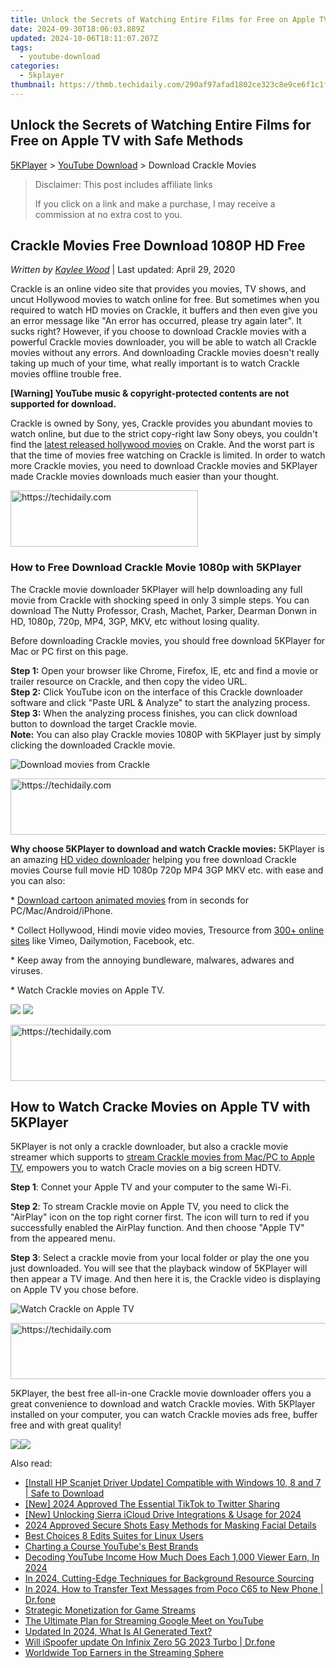 ```yaml
---
title: Unlock the Secrets of Watching Entire Films for Free on Apple TV with Safe Methods
date: 2024-09-30T18:06:03.889Z
updated: 2024-10-06T18:11:07.207Z
tags:
  - youtube-download
categories:
  - 5kplayer
thumbnail: https://thmb.techidaily.com/290af97afad1802ce323c8e9ce6f1c1f031089327fdc749a381a84624fdbd2f2.jpg
---
```


## Unlock the Secrets of Watching Entire Films for Free on Apple TV with Safe Methods

[5KPlayer](https://tools.techidaily.com/5kplayer/products/) \> [YouTube Download](https://tools.techidaily.com/5kplayer/youtube-download/) \> Download Crackle Movies 

>  Disclaimer: This post includes affiliate links
>
>  If you click on a link and make a purchase, I may receive a commission at no extra cost to you.
>

## Crackle Movies Free Download 1080P HD Free

 _Written by [Kaylee Wood](https://www.quora.com/profile/Amanda-Hu-21)_ | Last updated: April 29, 2020 

Crackle is an online video site that provides you movies, TV shows, and uncut Hollywood movies to watch online for free. But sometimes when you required to watch HD movies on Crackle, it buffers and then even give you an error message like "An error has occurred, please try again later". It sucks right? However, if you choose to download Crackle movies with a powerful Crackle movies downloader, you will be able to watch all Crackle movies without any errors. And downloading Crackle movies doesn't really taking up much of your time, what really important is to watch Crackle movies offline trouble free. 

**\[Warning\] YouTube music & copyright-protected contents are not supported for download.**

Crackle is owned by Sony, yes, Crackle provides you abundant movies to watch online, but due to the strict copy-right law Sony obeys, you couldn't find the [latest released hollywood movies](https://tools.techidaily.com/5kplayer/youtube-download/) on Crakle. And the worst part is that the time of movies free watching on Crackle is limited. In order to watch more Crackle movies, you need to download Crackle movies and 5KPlayer made Crackle movies downloads much easier than your thought. 

<!-- affiliate ads begin -->
<a href="https://aligracehair.sjv.io/c/5597632/2115916/19272" target="_top" id="2115916">
  <img src="//a.impactradius-go.com/display-ad/19272-2115916" border="0" alt="https://techidaily.com" width="300" height="90"/>
</a>
<img height="0" width="0" src="https://aligracehair.sjv.io/i/5597632/2115916/19272" style="position:absolute;visibility:hidden;" border="0" />
<!-- affiliate ads end -->

###  How to Free Download Crackle Movie 1080p with 5KPlayer

The Crackle movie downloader 5KPlayer will help downloading any full movie from Crackle with shocking speed in only 3 simple steps. You can download The Nutty Professor, Crash, Machet, Parker, Dearman Donwn in HD, 1080p, 720p, MP4, 3GP, MKV, etc without losing quality. 

Before downloading Crackle movies, you should free download 5KPlayer for Mac or PC first on this page.

**Step 1:** Open your browser like Chrome, Firefox, IE, etc and find a movie or trailer resource on Crackle, and then copy the video URL.  
**Step 2:** Click YouTube icon on the interface of this Crackle downloader software and click "Paste URL & Analyze" to start the analyzing process.  
**Step 3:** When the analyzing process finishes, you can click download button to download the target Crackle movie.  
**Note:** You can also play Crackle movies 1080P with 5KPlayer just by simply clicking the downloaded Crackle movie. 

![Download  movies from Crackle](https://www.5kplayer.com/youtube-download/img/kabali-movie-download-zjy.jpg) 

<!-- affiliate ads begin -->
<a href="https://united.elfm.net/c/5597632/517826/4704" target="_top" id="517826">
  <img src="//a.impactradius-go.com/display-ad/4704-517826" border="0" alt="https://techidaily.com" width="728" height="90"/>
</a>
<img height="0" width="0" src="https://united.elfm.net/i/5597632/517826/4704" style="position:absolute;visibility:hidden;" border="0" />
<!-- affiliate ads end -->

**Why choose 5KPlayer to download and watch Crackle movies:** 5KPlayer is an amazing [HD video downloader](https://tools.techidaily.com/5kplayer/youtube-download/) helping you free download Crackle movies Course full movie HD 1080p 720p MP4 3GP MKV etc. with ease and you can also: 

\* [Download cartoon animated movies](https://tools.techidaily.com/5kplayer/youtube-download/) from in seconds for PC/Mac/Android/iPhone.

 \* Collect Hollywood, Hindi movie video movies, Tresource from [300+ online sites](https://tools.techidaily.com/5kplayer/youtube-download/) like Vimeo, Dailymotion, Facebook, etc.

\* Keep away from the annoying bundleware, malwares, adwares and viruses.

 \* Watch Crackle movies on Apple TV.

[![](https://www.5kplayer.com/youtube-download/../button/freedownwhitewin.png)](https://tools.techidaily.com/5kplayer/products/) [![](https://www.5kplayer.com/youtube-download/../button/freedownbackmac.png)](https://tools.techidaily.com/5kplayer/products/) 

<!-- affiliate ads begin -->
<a href="https://imp.i357552.net/c/5597632/1030129/11832" target="_top" id="1030129">
  <img src="//a.impactradius-go.com/display-ad/11832-1030129" border="0" alt="https://techidaily.com" width="720" height="90"/>
</a>
<img height="0" width="0" src="https://imp.i357552.net/i/5597632/1030129/11832" style="position:absolute;visibility:hidden;" border="0" />
<!-- affiliate ads end -->

##  How to Watch Cracke Movies on Apple TV with 5KPlayer

5KPlayer is not only a crackle downloader, but also a crackle movie streamer which supports to [stream Crackle movies from Mac/PC to Apple TV](https://tools.techidaily.com/5kplayer/airplay/), empowers you to watch Cracle movies on a big screen HDTV. 

**Step 1**: Connet your Apple TV and your computer to the same Wi-Fi. 

**Step 2**: To stream Crackle movie on Apple TV, you need to click the "AirPlay" icon on the top right corner first. The icon will turn to red if you successfully enabled the AirPlay function. And then choose "Apple TV" from the appeared menu.

**Step 3**: Select a crackle movie from your local folder or play the one you just downloaded. You will see that the playback window of 5KPlayer will then appear a TV image. And then here it is, the Crackle video is displaying on Apple TV you chose before.

![Watch Crackle on Apple TV](https://www.5kplayer.com/youtube-download/../airplay/img/5k-airplay-xsy-airplay-with-win10-15021501.jpg) 

<!-- affiliate ads begin -->
<a href="https://appsumo.8odi.net/c/5597632/2075472/7443" target="_top" id="2075472">
  <img src="//a.impactradius-go.com/display-ad/7443-2075472" border="0" alt="https://techidaily.com" width="728" height="90"/>
</a>
<img height="0" width="0" src="https://appsumo.8odi.net/i/5597632/2075472/7443" style="position:absolute;visibility:hidden;" border="0" />
<!-- affiliate ads end -->

5KPlayer, the best free all-in-one Crackle movie downloader offers you a great convenience to download and watch Crackle movies. With 5KPlayer installed on your computer, you can watch Crackle movies ads free, buffer free and with great quality! 

[![](https://www.5kplayer.com/youtube-download/../button/freedownwhitewin.png)](https://tools.techidaily.com/5kplayer/products/)[![](https://www.5kplayer.com/youtube-download/../button/freedownbackmac.png)](https://tools.techidaily.com/5kplayer/products/)

<ins class="adsbygoogle"
     style="display:block"
     data-ad-format="autorelaxed"
     data-ad-client="ca-pub-7571918770474297"
     data-ad-slot="1223367746"></ins>

<ins class="adsbygoogle"
     style="display:block"
     data-ad-client="ca-pub-7571918770474297"
     data-ad-slot="8358498916"
     data-ad-format="auto"
     data-full-width-responsive="true"></ins>

<span class="atpl-alsoreadstyle">Also read:</span>
<div><ul>
<li><a href="https://driver-download.techidaily.com/install-hp-scanjet-driver-update-compatible-with-windows-10-8-and-7-safe-to-download/"><u>[Install HP Scanjet Driver Update] Compatible with Windows 10, 8 and 7 | Safe to Download</u></a></li>
<li><a href="https://twitter-videos.techidaily.com/new-2024-approved-the-essential-tiktok-to-twitter-sharing/"><u>[New] 2024 Approved The Essential TikTok to Twitter Sharing</u></a></li>
<li><a href="https://article-posts.techidaily.com/new-unlocking-sierra-icloud-drive-integrations-and-usage-for-2024/"><u>[New] Unlocking Sierra iCloud Drive Integrations & Usage for 2024</u></a></li>
<li><a href="https://extra-skills.techidaily.com/2024-approved-secure-shots-easy-methods-for-masking-facial-details/"><u>2024 Approved Secure Shots Easy Methods for Masking Facial Details</u></a></li>
<li><a href="https://youtube-video-recordings.techidaily.com/best-choices-8-edits-suites-for-linux-users/"><u>Best Choices 8 Edits Suites for Linux Users</u></a></li>
<li><a href="https://youtube-video-recordings.techidaily.com/charting-a-course-youtubes-best-brands/"><u>Charting a Course YouTube's Best Brands</u></a></li>
<li><a href="https://youtube-video-recordings.techidaily.com/decoding-youtube-income-how-much-does-each-1000-viewer-earn-in-2024/"><u>Decoding YouTube Income How Much Does Each 1,000 Viewer Earn, In 2024</u></a></li>
<li><a href="https://fox-boxes.techidaily.com/in-2024-cutting-edge-techniques-for-background-resource-sourcing/"><u>In 2024, Cutting-Edge Techniques for Background Resource Sourcing</u></a></li>
<li><a href="https://android-transfer.techidaily.com/in-2024-how-to-transfer-text-messages-from-poco-c65-to-new-phone-drfone-by-drfone-transfer-from-android-transfer-from-android/"><u>In 2024, How to Transfer Text Messages from Poco C65 to New Phone | Dr.fone</u></a></li>
<li><a href="https://youtube-video-recordings.techidaily.com/strategic-monetization-for-game-streams/"><u>Strategic Monetization for Game Streams</u></a></li>
<li><a href="https://youtube-video-recordings.techidaily.com/the-ultimate-plan-for-streaming-google-meet-on-youtube/"><u>The Ultimate Plan for Streaming Google Meet on YouTube</u></a></li>
<li><a href="https://ai-topics.techidaily.com/updated-in-2024-what-is-ai-generated-text/"><u>Updated In 2024, What Is AI Generated Text?</u></a></li>
<li><a href="https://fake-location.techidaily.com/will-ispoofer-update-on-infinix-zero-5g-2023-turbo-drfone-by-drfone-virtual-android/"><u>Will iSpoofer update On Infinix Zero 5G 2023 Turbo | Dr.fone</u></a></li>
<li><a href="https://youtube-video-recordings.techidaily.com/worldwide-top-earners-in-the-streaming-sphere/"><u>Worldwide Top Earners in the Streaming Sphere</u></a></li>
</ul></div>

